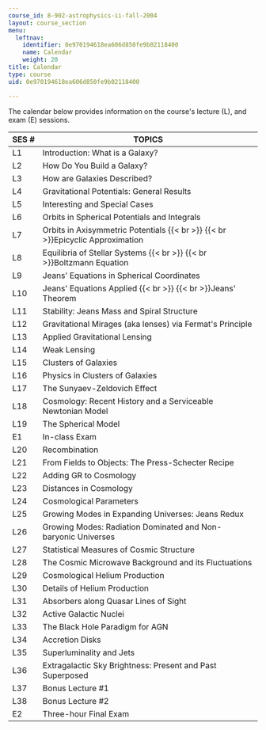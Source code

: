 ```yaml
---
course_id: 8-902-astrophysics-ii-fall-2004
layout: course_section
menu:
  leftnav:
    identifier: 0e970194618ea606d850fe9b02118400
    name: Calendar
    weight: 20
title: Calendar
type: course
uid: 0e970194618ea606d850fe9b02118400

---
```


The calendar below provides information on the course's lecture (L), and exam (E) sessions.

| SES # | TOPICS |
| --- | --- |
| L1 | Introduction: What is a Galaxy? |
| L2 | How Do You Build a Galaxy? |
| L3 | How are Galaxies Described? |
| L4 | Gravitational Potentials: General Results |
| L5 | Interesting and Special Cases |
| L6 | Orbits in Spherical Potentials and Integrals |
| L7 | Orbits in Axisymmetric Potentials  {{< br >}}  {{< br >}}Epicyclic Approximation |
| L8 | Equilibria of Stellar Systems  {{< br >}}  {{< br >}}Boltzmann Equation |
| L9 | Jeans' Equations in Spherical Coordinates |
| L10 | Jeans' Equations Applied  {{< br >}}  {{< br >}}Jeans' Theorem |
| L11 | Stability: Jeans Mass and Spiral Structure |
| L12 | Gravitational Mirages (aka lenses) via Fermat's Principle |
| L13 | Applied Gravitational Lensing |
| L14 | Weak Lensing |
| L15 | Clusters of Galaxies |
| L16 | Physics in Clusters of Galaxies |
| L17 | The Sunyaev-Zeldovich Effect |
| L18 | Cosmology: Recent History and a Serviceable Newtonian Model |
| L19 | The Spherical Model |
| E1 | In-class Exam |
| L20 | Recombination |
| L21 | From Fields to Objects: The Press-Schecter Recipe |
| L22 | Adding GR to Cosmology |
| L23 | Distances in Cosmology |
| L24 | Cosmological Parameters |
| L25 | Growing Modes in Expanding Universes: Jeans Redux |
| L26 | Growing Modes: Radiation Dominated and Non-baryonic Universes |
| L27 | Statistical Measures of Cosmic Structure |
| L28 | The Cosmic Microwave Background and its Fluctuations |
| L29 | Cosmological Helium Production |
| L30 | Details of Helium Production |
| L31 | Absorbers along Quasar Lines of Sight |
| L32 | Active Galactic Nuclei |
| L33 | The Black Hole Paradigm for AGN |
| L34 | Accretion Disks |
| L35 | Superluminality and Jets |
| L36 | Extragalactic Sky Brightness: Present and Past Superposed |
| L37 | Bonus Lecture #1 |
| L38 | Bonus Lecture #2 |
| E2 | Three-hour Final Exam